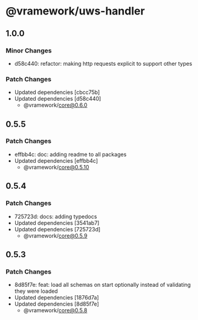 # @vramework/uws-handler

## 1.0.0

### Minor Changes

- d58c440: refactor: making http requests explicit to support other types

### Patch Changes

- Updated dependencies [cbcc75b]
- Updated dependencies [d58c440]
  - @vramework/core@0.6.0

## 0.5.5

### Patch Changes

- effbb4c: doc: adding readme to all packages
- Updated dependencies [effbb4c]
  - @vramework/core@0.5.10

## 0.5.4

### Patch Changes

- 725723d: docs: adding typedocs
- Updated dependencies [3541ab7]
- Updated dependencies [725723d]
  - @vramework/core@0.5.9

## 0.5.3

### Patch Changes

- 8d85f7e: feat: load all schemas on start optionally instead of validating they were loaded
- Updated dependencies [1876d7a]
- Updated dependencies [8d85f7e]
  - @vramework/core@0.5.8
